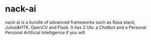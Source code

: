 # nack-ai
nack-ai is a bundle of advanced frameworks such as Rasa stack, Julius&amp;HTK, OpenCV and Flask. It has 2 UIs: a Chatbot and a Personal Personal Artificial Intelligence if you will
